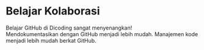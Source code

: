 # Belajar Kolaborasi
Belajar GitHub di Dicoding sangat menyenangkan!<br>
Mendokumentasikan dengan GitHub menjadi lebih mudah.
Manajemen kode menjadi lebih mudah berkat GitHub.
